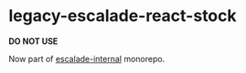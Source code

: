 # legacy-escalade-react-stock

**DO NOT USE**

Now part of [escalade-internal](https://github.com/escaladesports/escalade-internal/tree/master/legacy/escalade-react-stock) monorepo.
